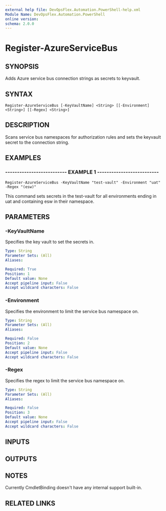 ```yaml
---
external help file: DevOpsFlex.Automation.PowerShell-help.xml
Module Name: DevOpsFlex.Automation.PowerShell
online version: 
schema: 2.0.0
---
```


# Register-AzureServiceBus

## SYNOPSIS
Adds Azure service bus connection strings as secrets to keyvault.

## SYNTAX

```
Register-AzureServiceBus [-KeyVaultName] <String> [[-Environment] <String>] [[-Regex] <String>]
```

## DESCRIPTION
Scans service bus namespaces for authorization rules and sets the keyvault secret to the connection string.

## EXAMPLES

### -------------------------- EXAMPLE 1 --------------------------
```
Register-AzureServiceBus -KeyVaultName "test-vault" -Environment "uat" -Regex "(esw)"
```

This command sets secrets in the test-vault for all environments ending in uat and containing esw in their namespace.

## PARAMETERS

### -KeyVaultName
Specifies the key vault to set the secrets in.

```yaml
Type: String
Parameter Sets: (All)
Aliases: 

Required: True
Position: 1
Default value: None
Accept pipeline input: False
Accept wildcard characters: False
```

### -Environment
Specifies the environment to limit the service bus namespace on.

```yaml
Type: String
Parameter Sets: (All)
Aliases: 

Required: False
Position: 2
Default value: None
Accept pipeline input: False
Accept wildcard characters: False
```

### -Regex
Specifies the regex to limit the service bus namespace on.

```yaml
Type: String
Parameter Sets: (All)
Aliases: 

Required: False
Position: 3
Default value: None
Accept pipeline input: False
Accept wildcard characters: False
```

## INPUTS

## OUTPUTS

## NOTES
Currently CmdletBinding doesn't have any internal support built-in.

## RELATED LINKS

